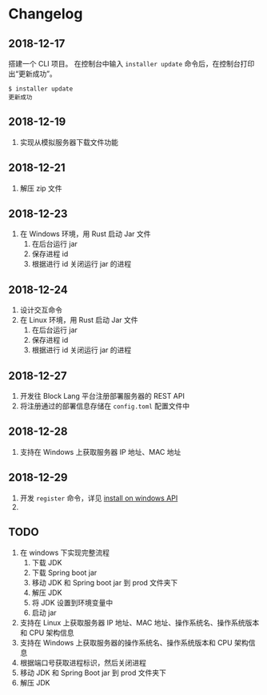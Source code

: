 # Changelog

## 2018-12-17

搭建一个 CLI 项目。
在控制台中输入 `installer update` 命令后，在控制台打印出“更新成功”。

```
$ installer update
更新成功
```

## 2018-12-19

1. 实现从模拟服务器下载文件功能

## 2018-12-21

1. 解压 zip 文件

## 2018-12-23

1. 在 Windows 环境，用 Rust 启动 Jar 文件
    1. 在后台运行 jar
    2. 保存进程 id
    3. 根据进行 id 关闭运行 jar 的进程

## 2018-12-24

1. 设计交互命令
2. 在 Linux 环境，用 Rust 启动 Jar 文件
    1. 在后台运行 jar
    2. 保存进程 id
    3. 根据进行 id 关闭运行 jar 的进程

## 2018-12-27

1. 开发往 Block Lang 平台注册部署服务器的 REST API
2. 将注册通过的部署信息存储在 `config.toml` 配置文件中

## 2018-12-28

1. 支持在 Windows 上获取服务器 IP 地址、MAC 地址

## 2018-12-29

1. 开发 `register` 命令，详见 [install on windows API](docs/install/windows.md)
2. 

## TODO

1. 在 windows 下实现完整流程
   1. 下载 JDK
   2. 下载 Spring boot jar
   3. 移动 JDK 和 Spring boot jar 到 prod 文件夹下
   4. 解压 JDK
   5. 将 JDK 设置到环境变量中
   6. 启动 jar
2. 支持在 Linux 上获取服务器 IP 地址、MAC 地址、操作系统名、操作系统版本和 CPU 架构信息
3. 支持在 Windows 上获取服务器的操作系统名、操作系统版本和 CPU 架构信息
4. 根据端口号获取进程标识，然后关闭进程
5. 移动 JDK 和 Spring Boot jar 到 prod 文件夹下
6. 解压 JDK
